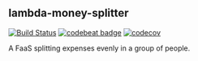 ## lambda-money-splitter
[![Build Status](https://travis-ci.org/PeterSkopal/lambda-money-splitter.svg?branch=master)](https://travis-ci.org/PeterSkopal/lambda-money-splitter)
[![codebeat badge](https://codebeat.co/badges/b9e328ec-5f6e-4d08-997b-967a11193d2a)](https://codebeat.co/projects/github-com-peterskopal-lambda-money-splitter-master)
[![codecov](https://codecov.io/gh/PeterSkopal/lambda-money-splitter/branch/master/graph/badge.svg)](https://codecov.io/gh/PeterSkopal/lambda-money-splitter)

A FaaS splitting expenses evenly in a group of people.